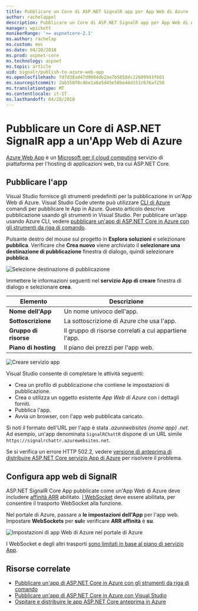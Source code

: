 ```yaml
---
title: Pubblicare un Core di ASP.NET SignalR app per App Web di Azure
author: rachelappel
description: Pubblicare un Core di ASP.NET SignalR app per App Web di Azure
manager: wpickett
monikerRange: '>= aspnetcore-2.1'
ms.author: rachelap
ms.custom: mvc
ms.date: 04/20/2018
ms.prod: aspnet-core
ms.technology: aspnet
ms.topic: article
uid: signalr/publish-to-azure-web-app
ms.openlocfilehash: fd7d38ad47d9004db2ae7b5858dc22609943f601
ms.sourcegitcommit: 2ab550f8c46e1a8a5d45e58be44d151c676af256
ms.translationtype: MT
ms.contentlocale: it-IT
ms.lasthandoff: 04/28/2018
---
```

# <a name="publish-an-aspnet-core-signalr-app-to-an-azure-web-app"></a>Pubblicare un Core di ASP.NET SignalR app a un'App Web di Azure

[Azure Web App](/azure/app-service/app-service-web-overview) è un [Microsoft per il cloud computing](https://azure.microsoft.com/) servizio di piattaforma per l'hosting di applicazioni web, tra cui ASP.NET Core.

## <a name="publish-the-app"></a>Pubblicare l'app

Visual Studio fornisce gli strumenti predefiniti per la pubblicazione in un'App Web di Azure. Visual Studio Code utente può utilizzare [CLI di Azure](/cli/azure) comandi per pubblicare le App in Azure. Questo articolo descrive pubblicazione usando gli strumenti in Visual Studio. Per pubblicare un'app usando Azure CLI, vedere [pubblicare un'app di ASP.NET Core in Azure con gli strumenti da riga di comando](xref:tutorials/publish-to-azure-webapp-using-cli).

Pulsante destro del mouse sul progetto in **Esplora soluzioni** e selezionare **pubblica**. Verificare che **Crea nuovo** viene archiviato il **selezionare una destinazione di pubblicazione** finestra di dialogo, quindi selezionare **pubblica**.

![Selezione destinazione di pubblicazione](publish-to-azure-web-app/_static/pick-publish-target-dialog.png)

Immettere le informazioni seguenti nel **servizio App di creare** finestra di dialogo e selezionare **crea**.

| Elemento | Descrizione |
| ---- | ----------- |
| **Nome dell'App** | Un nome univoco dell'app. |
| **Sottoscrizione** | La sottoscrizione di Azure che usa l'app. |
| **Gruppo di risorse** | Il gruppo di risorse correlati a cui appartiene l'app.  |
| **Piano di hosting** | Il piano dei prezzi per l'app web. |

![Creare servizio app](publish-to-azure-web-app/_static/create-app-service-dialog.png)

Visual Studio consente di completare le attività seguenti:

* Crea un profilo di pubblicazione che contiene le impostazioni di pubblicazione.
* Crea o utilizza un oggetto esistente *App Web di Azure* con i dettagli forniti.
* Pubblica l'app.
* Avvia un browser, con l'app web pubblicata caricato.

Si noti il formato dell'URL per l'app è stata *.azurewebsites {nome app} .net*. Ad esempio, un'app denominata `SignalRChattR` dispone di un URL simile `https://signalrchattr.azurewebsites.net`.

Se si verifica un errore HTTP 502.2, vedere [versione di anteprima di distribuire ASP.NET Core servizio App di Azure](xref:host-and-deploy/azure-apps/index) per risolvere il problema.

## <a name="configure-signalr-web-app"></a>Configura app web di SignalR

ASP.NET SignalR Core App pubblicate come un'App Web di Azure deve includere [affinità ARR](https://en.wikipedia.org/wiki/Application_Request_Routing) abilitato. [I WebSocket](xref:fundamentals/websockets) deve essere abilitata, per consentire il trasporto WebSocket alla funzione.

Nel portale di Azure, passare a **le impostazioni dell'App** per l'app web. Impostare **WebSockets** per **sul**e verificare **ARR affinità** è **su**.

![Impostazioni di app Web di Azure nel portale di Azure](publish-to-azure-web-app/_static/azure-web-app-settings.png)

 I WebSocket e degli altri trasporti [sono limitati in base al piano di servizio App](/azure/azure-subscription-service-limits#app-service-limits).

## <a name="related-resources"></a>Risorse correlate

* [Pubblicare un'app di ASP.NET Core in Azure con gli strumenti da riga di comando](xref:tutorials/publish-to-azure-webapp-using-cli?tabs=windows)
* [Pubblicare un'app di ASP.NET Core in Azure con Visual Studio](xref:tutorials/publish-to-azure-webapp-using-vs)
* [Ospitare e distribuire le app ASP.NET Core anteprima in Azure](xref:host-and-deploy/azure-apps/index#deploy-aspnet-core-preview-release-to-azure-app-service)
